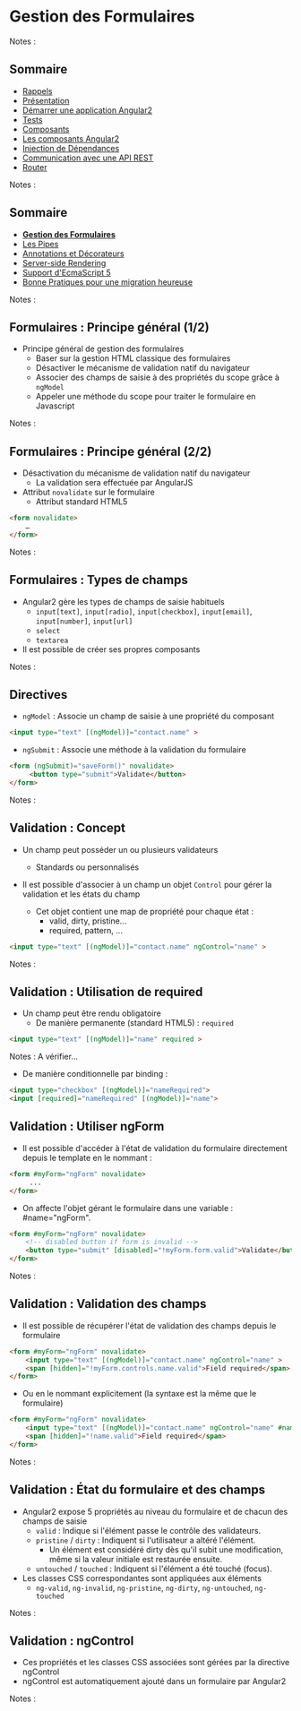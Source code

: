 # Gestion des Formulaires

<!-- .slide: class="page-title" -->

Notes :



## Sommaire

<!-- .slide: class="toc" -->

- [Rappels](#/1)
- [Présentation](#/2)
- [Démarrer une application Angular2](#/3)
- [Tests](#/4)
- [Composants](#/5)
- [Les composants Angular2](#/6)
- [Injection de Dépendances](#/7)
- [Communication avec une API REST](#/8)
- [Router](#/9)

Notes : 



## Sommaire

<!-- .slide: class="toc" -->

- **[Gestion des Formulaires](#/10)**
- [Les Pipes](#/11)
- [Annotations et Décorateurs](#/12)
- [Server-side Rendering](#/13)
- [Support d'EcmaScript 5](#/14)
- [Bonne Pratiques pour une migration heureuse](#/15)

Notes :



## Formulaires : Principe général (1/2)

- Principe général de gestion des formulaires
  - Baser sur la gestion HTML classique des formulaires
  - Désactiver le mécanisme de validation natif du navigateur
  - Associer des champs de saisie à des propriétés du scope grâce à `ngModel`
  - Appeler une méthode du scope pour traiter le formulaire en Javascript

Notes :



## Formulaires : Principe général (2/2)

- Désactivation du mécanisme de validation natif du navigateur
  - La validation sera effectuée par AngularJS
- Attribut `novalidate` sur le formulaire
  - Attribut standard HTML5

```html
<form novalidate>
	…
</form>
```

Notes :



## Formulaires : Types de champs

- Angular2 gère les types de champs de saisie habituels
  - `input[text]`, `input[radio]`, `input[checkbox]`, `input[email]`, `input[number]`, `input[url]`
  - `select`
  - `textarea`
- Il est possible de créer ses propres composants

Notes :



## Directives

- `ngModel` : Associe un champ de saisie à une propriété du composant

```html
<input type="text" [(ngModel)]="contact.name" >
```

- `ngSubmit` : Associe une méthode à la validation du formulaire

```html
<form (ngSubmit)="saveForm()" novalidate>
     <button type="submit">Validate</button>
</form>
```

Notes :



## Validation : Concept

- Un champ peut posséder un ou plusieurs validateurs
  - Standards ou personnalisés
  
- Il est possible d'associer à un champ un objet `Control` pour gérer la validation et les états du champ
  - Cet objet contient une map de propriété pour chaque état :
    - valid, dirty, pristine...
    - required, pattern, ...
  
```html
<input type="text" [(ngModel)]="contact.name" ngControl="name" >
```

Notes :



## Validation : Utilisation de required

- Un champ peut être rendu obligatoire
  - De manière permanente (standard HTML5) : `required`
```html
<input type="text" [(ngModel)]="name" required >
```

Notes :
A vérifier...
  - De manière conditionnelle par binding : 
```html
<input type="checkbox" [(ngModel)]="nameRequired">
<input [required]="nameRequired" [(ngModel)]="name">
```



## Validation : Utiliser ngForm

- Il est possible d'accéder à l'état de validation du formulaire directement depuis le template en le nommant :
```html
<form #myForm="ngForm" novalidate>
     ...
</form>
```

- On affecte l'objet gérant le formulaire dans une variable : #name="ngForm". 
```html
<form #myForm="ngForm" novalidate>
    <!-- disabled button if form is invalid -->
    <button type="submit" [disabled]="!myForm.form.valid">Validate</button>
</form>
```

Notes :



## Validation : Validation des champs

- Il est possible de récupérer l'état de validation des champs depuis le formulaire
```html
<form #myForm="ngForm" novalidate>
    <input type="text" [(ngModel)]="contact.name" ngControl="name" >
    <span [hidden]="!myForm.controls.name.valid">Field required</span>
</form>
```

- Ou en le nommant explicitement (la syntaxe est la même que le formulaire)
```html
<form #myForm="ngForm" novalidate>
    <input type="text" [(ngModel)]="contact.name" ngControl="name" #name="ngForm" >
    <span [hidden]="!name.valid">Field required</span>
</form>
```

Notes :



## Validation : État du formulaire et des champs

- Angular2 expose 5 propriétés au niveau du formulaire et de chacun des champs de saisie
  - `valid` : Indique si l'élément passe le contrôle des validateurs.
  - `pristine` / `dirty` : Indiquent si l'utilisateur a altéré l'élément.
    - Un élément est considéré dirty dès qu'il subit une modification, même si la valeur initiale est restaurée ensuite.
  - `untouched` / `touched` : Indiquent si l'élément a été touché (focus).
- Les classes CSS correspondantes sont appliquées aux éléments
  - `ng-valid`, `ng-invalid`, `ng-pristine`, `ng-dirty`, `ng-untouched`, `ng-touched`

Notes :



## Validation : ngControl

- Ces propriétés et les classes CSS associées sont gérées par la directive ngControl
- ngControl est automatiquement ajouté dans un formulaire par Angular2

Notes :



<!-- .slide: class="page-questions" -->
